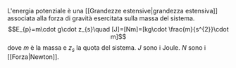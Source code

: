 L'energia potenziale è una [[Grandezze estensive|grandezza estensiva]] associata alla forza di gravità esercitata sulla massa del sistema.
$$E_{p}=m\cdot g\cdot z_{s}\quad [J]=[Nm]=[kg\cdot \frac{m}{s^{2}}\cdot m]$$
dove $m$ è la massa e $z_{s}$ la quota del sistema.
$J$ sono i Joule.
$N$ sono i [[Forza|Newton]].


 